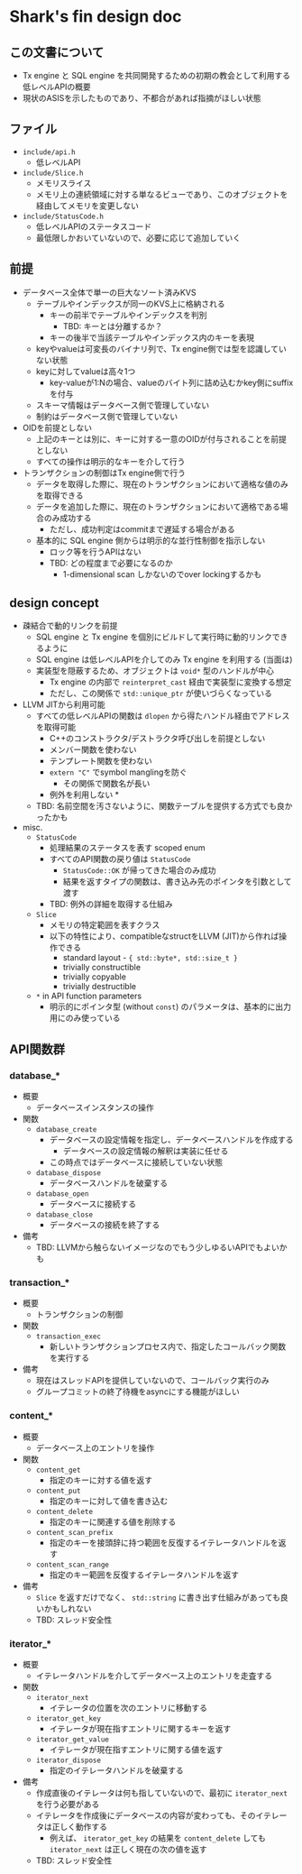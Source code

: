 # Shark's fin design doc

## この文書について

* Tx engine と SQL engine を共同開発するための初期の教会として利用する低レベルAPIの概要
* 現状のASISを示したものであり、不都合があれば指摘がほしい状態

## ファイル

* `include/api.h`
  * 低レベルAPI
* `include/Slice.h`
  * メモリスライス
  * メモリ上の連続領域に対する単なるビューであり、このオブジェクトを経由してメモリを変更しない
* `include/StatusCode.h`
  * 低レベルAPIのステータスコード
  * 最低限しかおいていないので、必要に応じて追加していく

## 前提

* データベース全体で単一の巨大なソート済みKVS
  * テーブルやインデックスが同一のKVS上に格納される
    * キーの前半でテーブルやインデックスを判別
      * TBD: キーとは分離するか？
    * キーの後半で当該テーブルやインデックス内のキーを表現
  * keyやvalueは可変長のバイナリ列で、Tx engine側では型を認識していない状態
  * keyに対してvalueは高々1つ
    * key-valueが1:Nの場合、valueのバイト列に詰め込むかkey側にsuffixを付与
  * スキーマ情報はデータベース側で管理していない
  * 制約はデータベース側で管理していない
* OIDを前提としない
  * 上記のキーとは別に、キーに対する一意のOIDが付与されることを前提としない
  * すべての操作は明示的なキーを介して行う
* トランザクションの制御はTx engine側で行う
  * データを取得した際に、現在のトランザクションにおいて適格な値のみを取得できる
  * データを追加した際に、現在のトランザクションにおいて適格である場合のみ成功する
    * ただし、成功判定はcommitまで遅延する場合がある
  * 基本的に SQL engine 側からは明示的な並行性制御を指示しない
    * ロック等を行うAPIはない
    * TBD: どの程度まで必要になるのか
      * 1-dimensional scan しかないのでover lockingするかも

## design concept

* 疎結合で動的リンクを前提
  * SQL engine と Tx engine を個別にビルドして実行時に動的リンクできるように
  * SQL engine は低レベルAPIを介してのみ Tx engine を利用する (当面は)
  * 実装型を隠蔽するため、オブジェクトは `void*` 型のハンドルが中心
    * Tx engine の内部で `reinterpret_cast` 経由で実装型に変換する想定
    * ただし、この関係で `std::unique_ptr` が使いづらくなっている
* LLVM JITから利用可能
  * すべての低レベルAPIの関数は `dlopen` から得たハンドル経由でアドレスを取得可能
    * C++のコンストラクタ/デストラクタ呼び出しを前提としない
    * メンバー関数を使わない
    * テンプレート関数を使わない
    * `extern "C"` でsymbol manglingを防ぐ
      * その関係で関数名が長い
    * 例外を利用しない
      * 
  * TBD: 名前空間を汚さないように、関数テーブルを提供する方式でも良かったかも
* misc.
  * `StatusCode`
    * 処理結果のステータスを表す scoped enum
    * すべてのAPI関数の戻り値は `StatusCode`
      * `StatusCode::OK` が帰ってきた場合のみ成功
      * 結果を返すタイプの関数は、書き込み先のポインタを引数として渡す
    * TBD: 例外の詳細を取得する仕組み
  * `Slice`
    * メモリの特定範囲を表すクラス
    * 以下の特性により、compatibleなstructをLLVM (JIT)から作れば操作できる
      * standard layout - `{ std::byte*, std::size_t }`
      * trivially constructible
      * trivially copyable
      * trivially destructible
  * `*` in API function parameters
    * 明示的にポインタ型 (without `const`) のパラメータは、基本的に出力用にのみ使っている

## API関数群

### database_*

* 概要
  * データベースインスタンスの操作
* 関数
  * `database_create`
    * データベースの設定情報を指定し、データベースハンドルを作成する
      * データベースの設定情報の解釈は実装に任せる
    * この時点ではデータベースに接続していない状態
  * `database_dispose`
    * データベースハンドルを破棄する
  * `database_open`
    * データベースに接続する
  * `database_close`
    * データベースの接続を終了する
* 備考
  * TBD: LLVMから触らないイメージなのでもう少しゆるいAPIでもよいかも

### transaction_*

* 概要
  * トランザクションの制御
* 関数
  * `transaction_exec`
    * 新しいトランザクションプロセス内で、指定したコールバック関数を実行する
* 備考
  * 現在はスレッドAPIを提供していないので、コールバック実行のみ
  * グループコミットの終了待機をasyncにする機能がほしい

### content_*

* 概要
  * データベース上のエントリを操作
* 関数
  * `content_get`
    * 指定のキーに対する値を返す
  * `content_put`
    * 指定のキーに対して値を書き込む
  * `content_delete`
    * 指定のキーに関連する値を削除する
  * `content_scan_prefix`
    * 指定のキーを接頭辞に持つ範囲を反復するイテレータハンドルを返す
  * `content_scan_range`
    * 指定のキー範囲を反復するイテレータハンドルを返す
* 備考
  * `Slice` を返すだけでなく、 `std::string` に書き出す仕組みがあっても良いかもしれない
  * TBD: スレッド安全性

### iterator_*

* 概要
  * イテレータハンドルを介してデータベース上のエントリを走査する
* 関数
  * `iterator_next`
    * イテレータの位置を次のエントリに移動する
  * `iterator_get_key`
    * イテレータが現在指すエントリに関するキーを返す
  * `iterator_get_value`
    * イテレータが現在指すエントリに関する値を返す
  * `iterator_dispose`
    * 指定のイテレータハンドルを破棄する
* 備考
  * 作成直後のイテレータは何も指していないので、最初に `iterator_next` を行う必要がある
  * イテレータを作成後にデータベースの内容が変わっても、そのイテレータは正しく動作する
    * 例えば、 `iterator_get_key` の結果を `content_delete` しても `iterator_next` は正しく現在の次の値を返す
  * TBD: スレッド安全性
